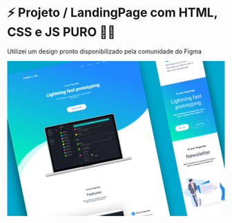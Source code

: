 <h1>⚡ Projeto / LandingPage com HTML, CSS e JS PURO 👨‍💻</h1>

<p>Utilizei um design pronto disponibilizado pela comunidade do Figma </p>

<p align="center">
  <img src="MODELO.png" title="Imagem modelo para o desenvolvimento desta pagina">
</p>
